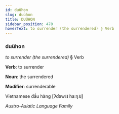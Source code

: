 ```yaml
---
id: duühon
slug: duühon
title: DUÜHON
sidebar_position: 470
hoverText: to surrender (the surrendered) § Verb
---
```


### duühon

*to surrender (the surrendered)* **§** Verb

**Verb**: to surrender

**Noun**: the surrendered

**Modifier**: surrenderable

Vietnamese đầu hàng [ʔɗəw˨˩ haːŋ˨˩]

*Austro-Asiatic Language Family*